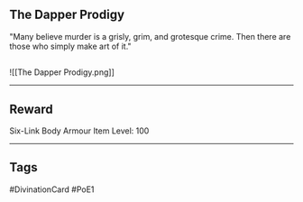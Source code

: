 ## The Dapper Prodigy
"Many believe murder is a grisly, grim, and grotesque crime. Then there are those who simply make art of it."
## 
![[The Dapper Prodigy.png]]

---
## Reward
Six-Link Body Armour
Item Level: 100

---
## Tags
#DivinationCard
#PoE1